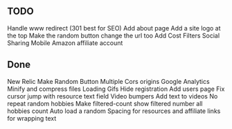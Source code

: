 ## TODO


Handle www redirect (301 best for SEO)
Add about page
Add a site logo at the top
Make the random button change the url too
Add Cost Filters
Social Sharing
Mobile
Amazon affiliate account

## Done
New Relic
Make Random Button
Multiple Cors origins
Google Analytics
Minify and compress files
Loading Gifs
Hide registration
Add users page
Fix cursor jump with resource text field
Video bumpers
Add text to videos
No repeat random hobbies
Make filtered-count show filtered number all hobbies count
Auto load a random
Spacing for resources and affiliate links for wrapping text
